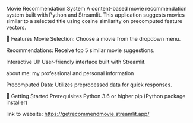 Movie Recommendation System
A content-based movie recommendation system built with Python and Streamlit. This application suggests movies similar to a selected title using cosine similarity on precomputed feature vectors.


📌 Features
Movie Selection: Choose a movie from the dropdown menu.

Recommendations: Receive top 5 similar movie suggestions.

Interactive UI: User-friendly interface built with Streamlit.

about me: my professional and personal information

Precomputed Data: Utilizes preprocessed data for quick responses.

🚀 Getting Started
Prerequisites
Python 3.6 or higher
pip (Python package installer)

link to website: https://getrecommendmovie.streamlit.app/
